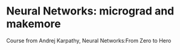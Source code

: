 # Neural Networks: micrograd and makemore
Course from Andrej Karpathy, Neural Networks:From Zero to Hero